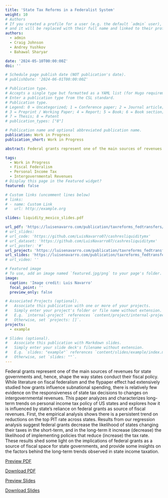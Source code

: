 ```yaml
---
title: 'State Tax Reforms in a Federalist System'
weight: 10
# Authors
# If you created a profile for a user (e.g. the default `admin` user), write the username (folder name) here
# and it will be replaced with their full name and linked to their profile.
authors:
  - admin
  - Craig Johnson 
  - Andrey Yushkov
  - Bahawal Sharyar

date: '2024-05-10T00:00:00Z'
doi: ''

# Schedule page publish date (NOT publication's date).
# publishDate: '2024-06-01T00:00:00Z'

# Publication type.
# Accepts a single type but formatted as a YAML list (for Hugo requirements).
# Enter a publication type from the CSL standard.
# Publication type.
# Legend: 0 = Uncategorized; 1 = Conference paper; 2 = Journal article;
# 3 = Preprint / Working Paper; 4 = Report; 5 = Book; 6 = Book section;
# 7 = Thesis; 8 = Patent
# publication_types: ["8"]

# Publication name and optional abbreviated publication name.
publication: Work in Progress
publication_short: Work in Progress

abstract: Federal grants represent one of the main sources of revenues for state governments and, hence, shape the way states conduct their fiscal policy. While literature on fiscal federalism and the flypaper effect had extensively studied how grants influence subnational spending, there is relatively few evidence on the responsiveness of state tax decisions to changes on intergovernmental revenues. This paper analyzes and characterizes long-term trends on personal income tax policy of US states and explores how it is influenced by state’s reliance on federal grants as source of fiscal revenues. First, the empirical analysis shows there is a persistent trend on reductions on the top PIT rate across states. Results from our regression analysis suggest federal grants decrease the likelihood of states changing their taxes in the short-term, and in the long-term it increase (decrease) the likelihood of implementing policies that reduce (increase) the tax rate. These results shed some light on the implications of federal grants as a source of fiscal space for state governments, and provide some insights on the factors behind the long-term trends observed in state income taxation. 

tags:
  - Work in Progress
  - Fiscal Federalism
  - Personal Income Tax 
  - Intergovernmental Revenues
# Display this page in the Featured widget?
featured: false

# Custom links (uncomment lines below)
# links:
# - name: Custom Link
#   url: http://example.org

slides: liquidity_mexico_slides.pdf

url_pdf: 'https://luisenavarro.com/publication/taxreforms_fedtransfers/taxreforms_fedtransfers_draft.pdf'
# url_slides: 
# url_code: 'https://github.com/LuisNavarro07/cashresliquiditymx'
# url_dataset: 'https://github.com/LuisNavarro07/cashresliquiditymx'
# url_poster: '#'
url_project: 'https://luisenavarro.com/publication/taxreforms_fedtransfers/taxreforms_fedtransfers_slides.pdf'
url_slides: 'https://luisenavarro.com/publication/taxreforms_fedtransfers/taxreforms_fedtransfers_slides.pdf'
# url_video: ''

# Featured image
# To use, add an image named `featured.jpg/png` to your page's folder.
image:
  caption: 'Image credit: Luis Navarro'
  focal_point: ''
  preview_only: false

# Associated Projects (optional).
#   Associate this publication with one or more of your projects.
#   Simply enter your project's folder or file name without extension.
#   E.g. `internal-project` references `content/project/internal-project/index.md`.
#   Otherwise, set `projects: []`.
projects:
  - example

# Slides (optional).
#   Associate this publication with Markdown slides.
#   Simply enter your slide deck's filename without extension.
#   E.g. `slides: "example"` references `content/slides/example/index.md`.
#   Otherwise, set `slides: ""`.
---
```


Federal grants represent one of the main sources of revenues for state governments and, hence, shape the way states conduct their fiscal policy. While literature on fiscal federalism and the flypaper effect had extensively studied how grants influence subnational spending, there is relatively few evidence on the responsiveness of state tax decisions to changes on intergovernmental revenues. This paper analyzes and characterizes long-term trends on personal income tax policy of US states and explores how it is influenced by state’s reliance on federal grants as source of fiscal revenues. First, the empirical analysis shows there is a persistent trend on reductions on the top PIT rate across states. Results from our regression analysis suggest federal grants decrease the likelihood of states changing their taxes in the short-term, and in the long-term it increase (decrease) the likelihood of implementing policies that reduce (increase) the tax rate. These results shed some light on the implications of federal grants as a source of fiscal space for state governments, and provide some insights on the factors behind the long-term trends observed in state income taxation. 

<a href="taxreforms_fedtransfers_draft.pdf" target="_blank" class="btn btn-primary">Preview PDF</a>

<a href="taxreforms_fedtransfers_draft.pdf" download class="btn btn-secondary">Download PDF</a>

<a href="taxreforms_fedtransfers_slides.pdf" target="_blank" class="btn btn-primary">Preview Slides</a>

<a href="taxreforms_fedtransfers_slides.pdf" download class="btn btn-secondary">Download Slides</a>

